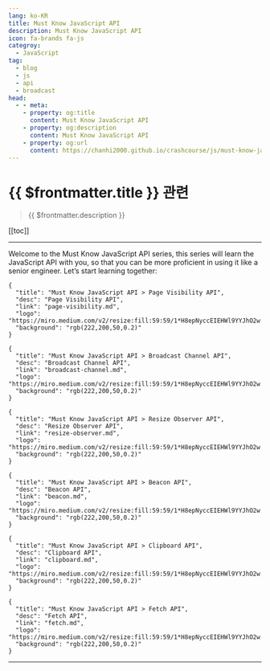 ```yaml
---
lang: ko-KR
title: Must Know JavaScript API
description: Must Know JavaScript API
icon: fa-brands fa-js
categroy:
  - JavaScript
tag: 
  - blog
  - js
  - api
  - broadcast
head:
  - - meta:
    - property: og:title
      content: Must Know JavaScript API
    - property: og:description
      content: Must Know JavaScript API
    - property: og:url
      content: https://chanhi2000.github.io/crashcourse/js/must-know-javascript-api
---
```


# {{ $frontmatter.title }} 관련

> {{ $frontmatter.description }}

[[toc]]

---

Welcome to the Must Know JavaScript API series, this series will learn the JavaScript API with you, so that you can be more proficient in using it like a senior engineer. Let’s start learning together:

```component VPCard
{
  "title": "Must Know JavaScript API > Page Visibility API",
  "desc": "Page Visibility API",
  "link": "page-visibility.md",
  "logo": "https://miro.medium.com/v2/resize:fill:59:59/1*H8epNyccEIEHWl9YYJhO2w.png",
  "background": "rgb(222,200,50,0.2)"
}
```

```component VPCard
{
  "title": "Must Know JavaScript API > Broadcast Channel API",
  "desc": "Broadcast Channel API",
  "link": "broadcast-channel.md",
  "logo": "https://miro.medium.com/v2/resize:fill:59:59/1*H8epNyccEIEHWl9YYJhO2w.png",
  "background": "rgb(222,200,50,0.2)"
}
```

```component VPCard
{
  "title": "Must Know JavaScript API > Resize Observer API",
  "desc": "Resize Observer API",
  "link": "resize-observer.md",
  "logo": "https://miro.medium.com/v2/resize:fill:59:59/1*H8epNyccEIEHWl9YYJhO2w.png",
  "background": "rgb(222,200,50,0.2)"
}
```

```component VPCard
{
  "title": "Must Know JavaScript API > Beacon API",
  "desc": "Beacon API",
  "link": "beacon.md",
  "logo": "https://miro.medium.com/v2/resize:fill:59:59/1*H8epNyccEIEHWl9YYJhO2w.png",
  "background": "rgb(222,200,50,0.2)"
}
```

```component VPCard
{
  "title": "Must Know JavaScript API > Clipboard API",
  "desc": "Clipboard API",
  "link": "clipboard.md",
  "logo": "https://miro.medium.com/v2/resize:fill:59:59/1*H8epNyccEIEHWl9YYJhO2w.png",
  "background": "rgb(222,200,50,0.2)"
}
```

```component VPCard
{
  "title": "Must Know JavaScript API > Fetch API",
  "desc": "Fetch API",
  "link": "fetch.md",
  "logo": "https://miro.medium.com/v2/resize:fill:59:59/1*H8epNyccEIEHWl9YYJhO2w.png",
  "background": "rgb(222,200,50,0.2)"
}
```


---

<TagLinks />